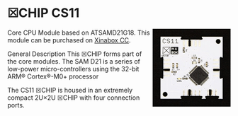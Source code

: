 # ☒CHIP CS11
<img src="extras/CS11 V0.5.0.JPG" width="35%" height="auto" align="right">

Core CPU Module based on ATSAMD21G18.
This module can be purchased on [Xinabox CC](https://xinabox.cc/products/CS11/).

General Description
This ☒CHIP forms part of the core modules. The SAM D21 is a series of low-power micro-controllers using the 32-bit ARM® Cortex®-M0+ processor

The CS11 ☒CHIP is housed in an extremely compact 2U×2U ☒CHIP with four connection ports.
